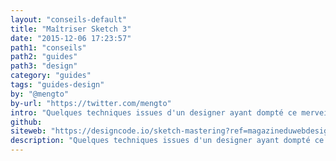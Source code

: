 ```yaml
---
layout: "conseils-default"
title: "Maîtriser Sketch 3"
date: "2015-12-06 17:23:57"
path1: "conseils"
path2: "guides"
path3: "design"
category: "guides"
tags: "guides-design"
by: "@mengto"
by-url: "https://twitter.com/mengto"
intro: "Quelques techniques issues d'un designer ayant dompté ce merveilleux outil."
github:
siteweb: "https://designcode.io/sketch-mastering?ref=magazineduwebdesign"
description: "Quelques techniques issues d'un designer ayant dompté ce merveilleux outil."
---
```

